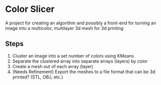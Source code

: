# Color Slicer

A project for creating an algorithm and possibly a front-end for turning an image into a multicolor, multilayer 3d mesh for 3d printing

## Steps

1. Cluster an image into a set number of colors using KMeans
2. Separate the clustered array into separate arrays (layers) by color
3. Create a mesh out of each array (layer)
4. (Needs Refinement) Export the meshes to a file format that can be 3d printed? (STL, OBJ, etc.)
